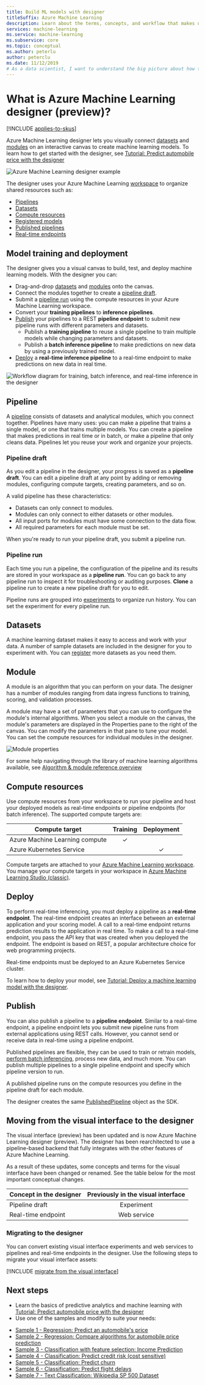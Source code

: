 ```yaml
---
title: Build ML models with designer
titleSuffix: Azure Machine Learning
description: Learn about the terms, concepts, and workflow that makes up the designer for Azure Machine Learning.
services: machine-learning
ms.service: machine-learning
ms.subservice: core
ms.topic: conceptual
ms.author: peterlu
author: peterclu
ms.date: 11/12/2019
# As a data scientist, I want to understand the big picture about how the designer for Azure Machine Learning works.
---
```


# What is Azure Machine Learning designer (preview)? 
[!INCLUDE [applies-to-skus](../../includes/aml-applies-to-enterprise-sku.md)]

Azure Machine Learning designer lets you visually connect [datasets](#datasets) and [modules](#module) on an interactive canvas to create machine learning models. To learn how to get started with the designer, see [Tutorial: Predict automobile price with the designer](service/tutorial-designer-automobile-price-train-score.md)

![Azure Machine Learning designer example](./media/concept-designer/designer-drag-and-drop.gif)

The designer uses your Azure Machine Learning [workspace](service/concept-workspace.md) to organize shared resources such as:

+ [Pipelines](#pipeline)
+ [Datasets](#datasets)
+ [Compute resources](#compute)
+ [Registered models](service/concept-azure-machine-learning-architecture.md#models)
+ [Published pipelines](#publish)
+ [Real-time endpoints](#deploy)

## Model training and deployment

The designer gives you a visual canvas to build, test, and deploy machine learning models. With the designer you can:

+ Drag-and-drop [datasets](#datasets) and [modules](#module) onto the canvas.
+ Connect the modules together to create a [pipeline draft](#pipeline-draft).
+ Submit a [pipeline run](#pipeline-run) using the compute resources in your Azure Machine Learning workspace.
+ Convert your **training pipelines** to **inference pipelines**.
+ [Publish](#publish) your pipelines to a REST **pipeline endpoint** to submit new pipeline runs with different parameters and datasets.
    + Publish a **training pipeline** to reuse a single pipeline to train multiple models while changing parameters and datasets.
    + Publish a **batch inference pipeline** to make predictions on new data by using a previously trained model.
+ [Deploy](#deploy) a **real-time inference pipeline** to a real-time endpoint to make predictions on new data in real time.

![Workflow diagram for training, batch inference, and real-time inference in the designer](./media/concept-designer/designer-workflow-diagram.png)

## Pipeline

A [pipeline](service/concept-azure-machine-learning-architecture.md#ml-pipelines) consists of datasets and analytical modules, which you connect together. Pipelines have many uses: you can make a pipeline that trains a single model, or one that trains multiple models. You can create a pipeline that makes predictions in real time or in batch, or make a pipeline that only cleans data. Pipelines let you reuse your work and organize your projects.

### Pipeline draft

As you edit a pipeline in the designer, your progress is saved as a **pipeline draft**. You can edit a pipeline draft at any point by adding or removing modules, configuring compute targets, creating parameters, and so on.

A valid pipeline has these characteristics:

* Datasets can only connect to modules.
* Modules can only connect to either datasets or other modules.
* All input ports for modules must have some connection to the data flow.
* All required parameters for each module must be set.

When you're ready to run your pipeline draft, you submit a pipeline run.

### Pipeline run

Each time you run a pipeline, the configuration of the pipeline and its results are stored in your workspace as a **pipeline run**. You can go back to any pipeline run to inspect it for troubleshooting or auditing purposes. **Clone** a pipeline run to create a new pipeline draft for you to edit.

Pipeline runs are grouped into [experiments](service/concept-azure-machine-learning-architecture.md#experiments) to organize run history. You can set the experiment for every pipeline run. 

## Datasets

A machine learning dataset makes it easy to access and work with your data. A number of sample datasets are included in the designer for you to experiment with. You can [register](./service/how-to-create-register-datasets.md) more datasets as you need them.

## Module

A module is an algorithm that you can perform on your data. The designer has a number of modules ranging from data ingress functions to training, scoring, and validation processes.

A module may have a set of parameters that you can use to configure the module's internal algorithms. When you select a module on the canvas, the module's parameters are displayed in the Properties pane to the right of the canvas. You can modify the parameters in that pane to tune your model. You can set the compute resources for individual modules in the designer. 

![Module properties](./media/concept-designer/properties.png)

For some help navigating through the library of machine learning algorithms available, see [Algorithm & module reference overview](algorithm-module-reference/module-reference.md)

## <a name="compute"></a> Compute resources

Use compute resources from your workspace to run your pipeline and host your deployed models as real-time endpoints or pipeline endpoints (for batch inference). The supported compute targets are:

| Compute target | Training | Deployment |
| ---- |:----:|:----:|
| Azure Machine Learning compute | ✓ | |
| Azure Kubernetes Service | | ✓ |

Compute targets are attached to your [Azure Machine Learning workspace](service/concept-workspace.md). You manage your compute targets in your workspace in [Azure Machine Learning Studio (classic)](https://ml.azure.com).

## Deploy

To perform real-time inferencing, you must deploy a pipeline as a **real-time endpoint**. The real-time endpoint creates an interface between an external application and your scoring model. A call to a real-time endpoint returns prediction results to the application in real time. To make a call to a real-time endpoint, you pass the API key that was created when you deployed the endpoint. The endpoint is based on REST, a popular architecture choice for web programming projects.

Real-time endpoints must be deployed to an Azure Kubernetes Service cluster.

To learn how to deploy your model, see [Tutorial: Deploy a machine learning model with the designer](service/tutorial-designer-automobile-price-deploy.md).

## Publish

You can also publish a pipeline to a **pipeline endpoint**. Similar to a real-time endpoint, a pipeline endpoint lets you submit new pipeline runs from external applications using REST calls. However, you cannot send or receive data in real-time using a pipeline endpoint.

Published pipelines are flexible, they can be used to train or retrain models, [perform batch inferencing](service/how-to-run-batch-predictions-designer.md), process new data, and much more. You can publish multiple pipelines to a single pipeline endpoint and specify which pipeline version to run.

A published pipeline runs on the compute resources you define in the pipeline draft for each module.

The designer creates the same [PublishedPipeline](https://docs.microsoft.com/python/api/azureml-pipeline-core/azureml.pipeline.core.graph.publishedpipeline?view=azure-ml-py) object as the SDK.


## Moving from the visual interface to the designer

The visual interface (preview) has been updated and is now Azure Machine Learning designer (preview). The designer has been rearchitected to use a pipeline-based backend that fully integrates with the other features of Azure Machine Learning. 

As a result of these updates, some concepts and terms for the visual interface have been changed or renamed. See the table below for the most important conceptual changes. 

| Concept in the designer | Previously in the visual interface |
| ---- |:----:|
| Pipeline draft | Experiment |
| Real-time endpoint | Web service |

### Migrating to the designer

You can convert existing visual interface experiments and web services to pipelines and real-time endpoints in the designer. Use the following steps to migrate your visual interface assets:

[!INCLUDE [migrate from the visual interface](../../includes/aml-vi-designer-migration.md)]


## Next steps

* Learn the basics of predictive analytics and machine learning with [Tutorial: Predict automobile price with the designer](service/tutorial-designer-automobile-price-train-score.md)
* Use one of the samples and modify to suite your needs:

- [Sample 1 - Regression: Predict an automobile's price](service/how-to-designer-sample-regression-automobile-price-basic.md)
- [Sample 2 - Regression: Compare algorithms for automobile price prediction](service/how-to-designer-sample-regression-automobile-price-compare-algorithms.md)
- [Sample 3 - Classification with feature selection: Income Prediction](service/how-to-designer-sample-classification-predict-income.md)
- [Sample 4 - Classification: Predict credit risk (cost sensitive)](service/how-to-designer-sample-classification-credit-risk-cost-sensitive.md)
- [Sample 5 - Classification: Predict churn](service/how-to-designer-sample-classification-churn.md)
- [Sample 6 - Classification: Predict flight delays](service/how-to-designer-sample-classification-flight-delay.md)
- [Sample 7 - Text Classification: Wikipedia SP 500 Dataset](service/how-to-designer-sample-text-classification.md)

